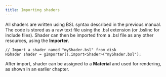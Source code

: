 ```yaml
---
title: Importing shaders
---
```

All shaders are written using BSL syntax described in the previous manual. The code is stored as a raw text file using the .bsl extension (or .bslinc for include files). Shader can then be imported from a .bsl file as any other resources, using the **Importer**.

~~~~~~~~~~~~~{.cpp}
// Import a shader named "myShader.bsl" from disk
HShader shader = gImporter().import<Shader>("myShader.bsl");
~~~~~~~~~~~~~

After import, shader can be assigned to a **Material** and used for rendering, as shown in an earlier chapter.